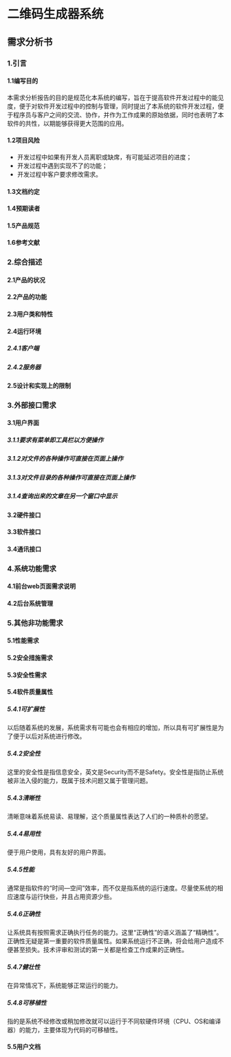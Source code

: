 # 二维码生成器系统

## 需求分析书

### 1.引言

#### 1.1编写目的

​	本需求分析报告的目的是规范化本系统的编写，旨在于提高软件开发过程中的能见度，便于对软件开发过程中的控制与管理，同时提出了本系统的软件开发过程，便于程序员与客户之间的交流、协作，并作为工作成果的原始依据，同时也表明了本软件的共性，以期能够获得更大范围的应用。

#### 1.2项目风险

- 开发过程中如果有开发人员离职或缺席，有可能延迟项目的进度；
- 开发过程中遇到实现不了的功能；
- 开发过程中客户要求修改需求。

#### 1.3文档约定

#### 1.4预期读者

#### 1.5产品规范

#### 1.6参考文献

### 2.综合描述

#### 2.1产品的状况

#### 2.2产品的功能

#### 2.3用户类和特性

#### 2.4运行环境

##### 2.4.1客户端

##### 2.4.2服务器

#### 2.5设计和实现上的限制

### 3.外部接口需求

#### 3.1用户界面

##### 3.1.1要求有菜单即工具栏以方便操作

##### 3.1.2对文件的各种操作可直接在页面上操作

##### 3.1.3对文件目录的各种操作可直接在页面上操作

##### 3.1.4查询出来的文章在另一个窗口中显示

#### 3.2硬件接口

#### 3.3软件接口

#### 3.4通讯接口

### 4.系统功能需求

#### 4.1前台web页面需求说明

#### 4.2后台系统管理

### 5.其他非功能需求

#### 5.1性能需求

#### 5.2安全措施需求

#### 5.3安全性需求

#### 5.4软件质量属性

##### 5.4.1可扩展性

以后随着系统的发展，系统需求有可能也会有相应的增加，所以具有可扩展性是为了便于以后对系统进行修改。

##### 5.4.2安全性

这里的安全性是指信息安全，英文是Security而不是Safety。安全性是指防止系统被非法入侵的能力，既属于技术问题又属于管理问题。

##### 5.4.3清晰性

清晰意味着系统易读、易理解，这个质量属性表达了人们的一种质朴的愿望。

##### 5.4.4易用性

便于用户使用，具有友好的用户界面。

##### 5.4.5性能

通常是指软件的“时间—空间”效率，而不仅是指系统的运行速度。尽量使系统的相应速度与运行快些，并且占用资源少些。

##### 5.4.6正确性

让系统具有按照需求正确执行任务的能力。这里“正确性”的语义涵盖了“精确性”。正确性无疑是第一重要的软件质量属性。如果系统运行不正确，将会给用户造成不便甚至损失。技术评审和测试的第一关都是检查工作成果的正确性。

##### 5.4.7健壮性

在异常情况下，系统能够正常运行的能力。

##### 5.4.8可移植性

指的是系统不经修改或稍加修改就可以运行于不同软硬件环境（CPU、OS和编译器）的能力，主要体现为代码的可移植性。

#### 5.5用户文档

